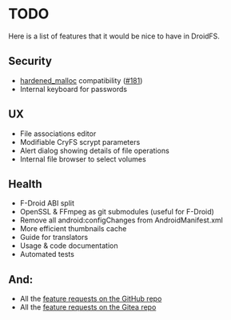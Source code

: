 # TODO

Here is a list of features that it would be nice to have in DroidFS.

## Security
- [hardened_malloc](https://github.com/GrapheneOS/hardened_malloc) compatibility ([#181](https://github.com/hardcore-sushi/DroidFS/issues/181))
- Internal keyboard for passwords

## UX
- File associations editor
- Modifiable CryFS scrypt parameters
- Alert dialog showing details of file operations
- Internal file browser to select volumes

## Health
- F-Droid ABI split
- OpenSSL & FFmpeg as git submodules (useful for F-Droid)
- Remove all android:configChanges from AndroidManifest.xml
- More efficient thumbnails cache
- Guide for translators
- Usage & code documentation
- Automated tests

## And:
- All the [feature requests on the GitHub repo](https://github.com/hardcore-sushi/DroidFS/issues?q=is%3Aissue+is%3Aopen+label%3Aenhancement)
- All the [feature requests on the Gitea repo](https://forge.chapril.org/hardcoresushi/DroidFS/issues?q=&state=open&labels=748)
